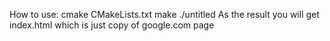 How to use:
	cmake CMakeLists.txt
	make
	./untitled
As the result you will get index.html which is just copy of google.com page

